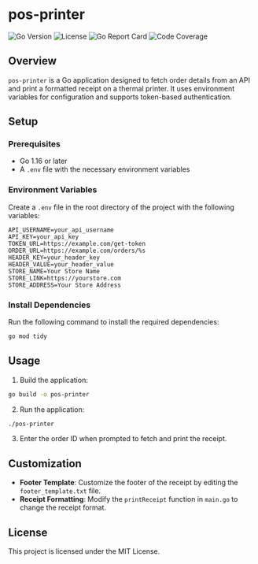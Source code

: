 # pos-printer

![Go Version](https://img.shields.io/badge/Go-1.16%2B-blue)
![License](https://img.shields.io/badge/License-MIT-green)
![Go Report Card](https://goreportcard.com/badge/github.com/yourusername/pos-printer)
![Code Coverage](https://img.shields.io/codecov/c/github/yourusername/pos-printer)

## Overview

`pos-printer` is a Go application designed to fetch order details from an API and print a formatted receipt on a thermal printer. It uses environment variables for configuration and supports token-based authentication.

## Setup

### Prerequisites

- Go 1.16 or later
- A `.env` file with the necessary environment variables

### Environment Variables

Create a `.env` file in the root directory of the project with the following variables:

```
API_USERNAME=your_api_username
API_KEY=your_api_key
TOKEN_URL=https://example.com/get-token
ORDER_URL=https://example.com/orders/%s
HEADER_KEY=your_header_key
HEADER_VALUE=your_header_value
STORE_NAME=Your Store Name
STORE_LINK=https://yourstore.com
STORE_ADDRESS=Your Store Address
```

### Install Dependencies

Run the following command to install the required dependencies:

```sh
go mod tidy
```

## Usage

1. Build the application:

```sh
go build -o pos-printer
```

2. Run the application:

```sh
./pos-printer
```

3. Enter the order ID when prompted to fetch and print the receipt.

## Customization

- **Footer Template**: Customize the footer of the receipt by editing the `footer_template.txt` file.
- **Receipt Formatting**: Modify the `printReceipt` function in `main.go` to change the receipt format.

## License

This project is licensed under the MIT License.
